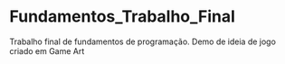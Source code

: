 # Fundamentos_Trabalho_Final
 Trabalho final de fundamentos de programação. Demo de ideia de jogo criado em Game Art
